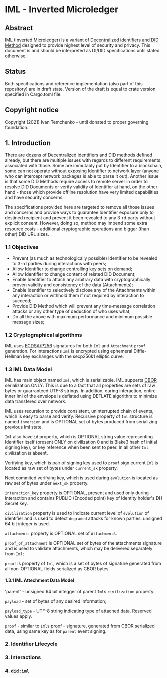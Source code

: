 # IML - Inverted Microledger

## Abstract

IML (Inverted Microledger) is a variant of [Decentralized identifiers](https://www.w3.org/TR/did-core/#dfn-decentralized-identifiers) and [DID Method](https://www.w3.org/TR/did-core/#dfn-did-methods) designed to provide highest level of security and privacy.
This document is and should be interpreted as DI/DID specifications until stated otherwise.

## Status

Both specifications and reference implementation (also part of this repository) are in draft state. Version of the draft is equal to crate version specified in Cargo.toml file.

## Copyright notice

Copyright (2021) Ivan Temchenko - until donated to proper governing foundation.

## 1. Introduction

There are dozens of Decentralized identifiers and DID methods defined already, but there are multiple issues with regards to different requirements associated with those.
Some are immutably put by Identifier to a blockchain, some can not operate without exposing Identifier to network layer (anyone who can intercept network packages is able to parse it out). Another issue is that some DID Methods require 
access to remote server in order to resolve DID Documents or verify validity of Identifier at hand, on the other hand - those which provide offline resolution have very limited capabilities and have security concerns.

The specifications provided here are targeted to remove all those issues and concerns and provide ways to guarantee Identifier exposure only to destined recipient and prevent it been revealed to any 3-rd party without explicit consent.
However, doing so, method may impend some extra resource costs - additional cryptographic operations and bigger (than other) DID URL sizes.

### 1.1 Objectives

* Prevent (as much as technologically possible) Identifier to be revealed to 3-rd parties during interactions with peers;
* Allow Identifier to change controlling key sets on demand;
* Allow Identifier to change content of related DID Document;
* Enable Identifier to attach any arbitrary data with cryptographically proven validity and consistency of the data (Attachments);
* Enable Identifier to selectively disclose any of the Attachments within any interaction or withhold them if not required by interaction to succeed;
* Provide DID Method which will prevent any time-message correlation attacks or any other type of deduction of who uses what;
* Do all the above with maximum performance and minimum possible message sizes;

### 1.2 Cryptographical algorithms

IML uses [ECDSA/P256](https://en.wikipedia.org/wiki/Elliptic_Curve_Digital_Signature_Algorithm) signatures for both `Iml` and `Attachment` `proof` generation.
For interactions `Iml` is encrypted using ephemeral Diffie-Hellman key exchanges with the secp256k1 elliptic curve.

### 1.3 IML Data Model

IML has main object named `Iml`, which is serializable. IML supperts [CBOR](https://www.rfc-editor.org/rfc/rfc8949.html) serialization ONLY.
This is due to a fact that all properties are sets of raw bytes or guarranteed UTF-8 strings. In addition, during interaction, entire inner Iml of the envelope is deflated using DEFLATE algorithm to minimize data transfered over network.

IML uses recursion to provide consistent, uninterrupted chain of events, which is easy to parse and verify. Recursive property of `Iml` structure is named `inversion` and is OPTIONAL set of bytes produced from serializing previous Iml state.

`Iml` also have `id` property, which is OPTIONAL string value representing Identifier itself (present ONLY on civilization 0 and is Blake3 hash of initial signing key), or key reference when been sent to peer. In all other `Iml` civilization is absent.

Verifying key, which is pair of signing key used to `proof` sign current `Iml` is located as raw set of bytes under `current_sk` property.

Next commited verifying key, which is used during `evolution` is located as raw set of bytes under `next_sk` property.

`interaction_key` property is OPTIONAL, present and used only during interaction and contains PUBLIC (Encoded point) key of Identity holder's DH Secret key.

`civilization` property is used to indicate current level of `evolution` of identifier and is used to detect `degraded` attacks for known parties. unsigned 64 bit integer is used.

`attachments` property is OPTIONAL set of `Attachment`s.

`proof_of_attachment` is OPTIONAL set of bytes of the attachments signature and is used to validate attachments, which may be delivered separately from `Iml`;

`proof` is property of `Iml`, which is a set of bytes of signature generated from all non-OPTIONAL fields serialized as CBOR bytes.

#### 1.3.1 IML Attechment Data Model

'parent' - unsigned 64 bit integger of parent `Iml`s `civilization` property.

`payload` - set of bytes of any desired information;

`payload_type` - UTF-8 string indicating type of attached data. Reserved values apply.

`proof` - similar to `Iml`s proof - signature, generated from CBOR serialized data, using same key as for `parent` event signing.

### 2. Identifier Lifecycle

### 3. Interactions

### 4. `did:iml`

 